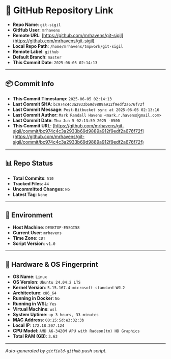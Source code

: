 # 🔗 GitHub Repository Link

- **Repo Name**: `git-sigil`
- **GitHub User**: `mrhavens`
- **Remote URL**: [https://github.com/mrhavens/git-sigil](https://github.com/mrhavens/git-sigil)
- **Local Repo Path**: `/home/mrhavens/tmpwork/git-sigil`
- **Remote Label**: `github`
- **Default Branch**: `master`
- **This Commit Date**: `2025-06-05 02:14:13`

---

## 📦 Commit Info

- **This Commit Timestamp**: `2025-06-05 02:14:13`
- **Last Commit SHA**: `bc974c4c3a2933b69d9889a912f9edf2a676f72f`
- **Last Commit Message**: `Post-Bitbucket sync at 2025-06-05 02:13:16`
- **Last Commit Author**: `Mark Randall Havens <mark.r.havens@gmail.com>`
- **Last Commit Date**: `Thu Jun 5 02:13:59 2025 -0500`
- **This Commit URL**: [https://github.com/mrhavens/git-sigil/commit/bc974c4c3a2933b69d9889a912f9edf2a676f72f](https://github.com/mrhavens/git-sigil/commit/bc974c4c3a2933b69d9889a912f9edf2a676f72f)

---

## 📊 Repo Status

- **Total Commits**: `510`
- **Tracked Files**: `44`
- **Uncommitted Changes**: `No`
- **Latest Tag**: `None`

---

## 🧭 Environment

- **Host Machine**: `DESKTOP-E5SGI58`
- **Current User**: `mrhavens`
- **Time Zone**: `CDT`
- **Script Version**: `v1.0`

---

## 🧬 Hardware & OS Fingerprint

- **OS Name**: `Linux`
- **OS Version**: `Ubuntu 24.04.2 LTS`
- **Kernel Version**: `5.15.167.4-microsoft-standard-WSL2`
- **Architecture**: `x86_64`
- **Running in Docker**: `No`
- **Running in WSL**: `Yes`
- **Virtual Machine**: `wsl`
- **System Uptime**: `up 3 hours, 33 minutes`
- **MAC Address**: `00:15:5d:e3:32:3b`
- **Local IP**: `172.18.207.124`
- **CPU Model**: `AMD A6-3420M APU with Radeon(tm) HD Graphics`
- **Total RAM (GB)**: `3.63`

---

_Auto-generated by `gitfield-github` push script._

